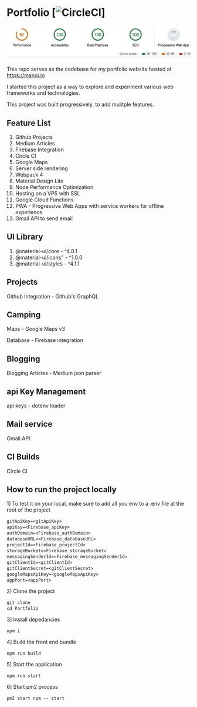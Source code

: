 # Portfolio  [![CircleCI](https://img.shields.io/circleci/build/github/ManojkumarMuralidharan/Portfolio/master.svg?style=for-the-badge)]

![Lighthouse Audit status](https://github.com/ManojkumarMuralidharan/Portfolio/blob/master/lighthouse/results/Status.png)

This repo serves as the codebase for my portfolio website hosted at https://manoj.io

I started this project as a way to explore and experiment various web frameworks and technologies.

This project was built progressively, to add mulitple features.

## Feature List
1. Github Projects
2. Medium Articles
3. Firebase Integration
4. Circle CI
5. Google Maps
6. Server side rendering
7. Webpack 4
8. Material Design Lite 
9. Node Performance Optimization
10. Hosting on a VPS with SSL
11. Google Cloud Functions 
12. PWA - Progressive Web Apps with service workers for offline experience
13. Gmail API to send email



## UI Library 
1. @material-ui/core   - ^4.0.1
2. @material-ui/icons" - ^1.0.0
3. @material-ui/styles - ^4.1.1

## Projects 
Github Integration - Github's GraphQL

## Camping
Maps  - Google Maps v3

Database - Firebase integration

## Blogging
Blogging Articles - Medium json parser

## api Key Management
api keys - dotenv loader

## Mail service
Gmail API

## CI Builds
Circle CI

## How to run the project locally

1] To test it on your local, make sure to add all you env to a .env file at the root of the project
```
gitApiKey=<gitApiKey>
apiKey=<Firebase_apiKey>
authDomain=<Firebase_authDomain>
databaseURL=<Firebase_databaseURL>
projectId=<Firebase_projectId>
storageBucket=<Firebase_storageBucket>
messagingSenderId=<Firebase_messagingSenderId>
gitClientId=<gitClientId>
gitClientSecret=<gitClientSecret>
googleMapsApiKey=<googleMapsApiKey>
appPort=<appPort>
```

2] Clone the project
```
git clone 
cd Portfolio
```

3] Install depedancies
```
npm i
```

4] Build the front end bundle
```
npm run build
```

5] Start the application
```
npm run start
```

6] Start pm2 process
```
pm2 start npm -- start
```
